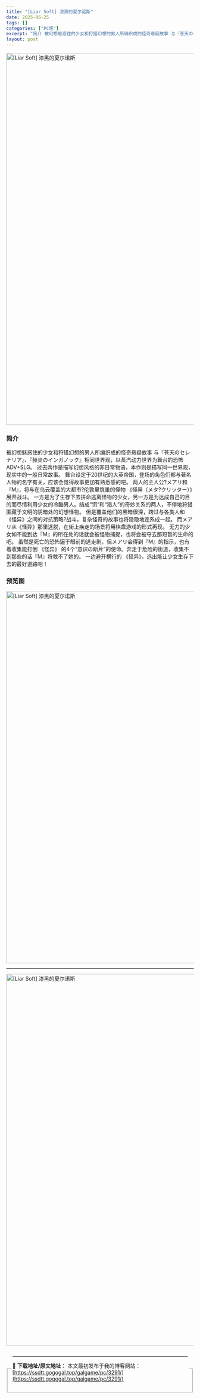 ```yaml
---
title: "[Liar Soft] 漆黑的夏尔诺斯"
date: 2025-06-25
tags: []
categories: ["PC版"]
excerpt: "简介 被幻想魅惑住的少女和狩猎幻想的男人所编织成的怪奇悬疑故事 与『苍天のセレナリア』、『赫炎のインガノック』相同世界观，以蒸汽动力世界为舞台的恐怖ADV+SLG。 过去两作是描写幻想风格的非日常物语，本作则是描写同一世界观，现实中的一般日常故事。 舞台设定于20世纪的大英帝国，登场的角色们都与著名&hellip;"
layout: post
---
```



<p><img decoding="async"   src="https://ssdtt.gogogal.top/wp-content/uploads/2025/06/1d586-00.webp" loading="lazy" alt="[Liar Soft] 漆黑的夏尔诺斯" style="display: block; margin-left: auto; margin-right: auto; width: 1000px;" /></p>
<div>
<h3>简介</h3>
</p></div>
<p>被幻想魅惑住的少女和狩猎幻想的男人所编织成的怪奇悬疑故事 与『苍天のセレナリア』、『赫炎のインガノック』相同世界观，以蒸汽动力世界为舞台的恐怖ADV+SLG。 过去两作是描写幻想风格的非日常物语，本作则是描写同一世界观，现实中的一般日常故事。 舞台设定于20世纪的大英帝国，登场的角色们都与著名人物的名字有关，应该会觉得故事更加有熟悉感的吧。 两人的主人公?メアリ和『M』，将与在乌云覆盖的大都市?伦敦里筑巢的怪物 《怪异（メタ?クリッター）》展开战斗。 一方是为了生存下去拼命逃离怪物的少女，另一方是为达成自己的目的而尽情利用少女的冷酷男人。结成“饵”和“猎人”的奇妙关系的两人，不停地狩猎匿藏于文明的阴暗处的幻想怪物。 但是覆盖他们的黑暗很深，跨过与各类人和《怪异》之间的对抗策略?战斗，复杂怪奇的故事也将隐隐地连系成一起。 而メアリ从《怪异》那里逃脱，在街上疾走的场景将用棋盘游戏的形式再现。 无力的少女如不能到达『M』的所在处的话就会被怪物捕捉，也将会被夺去那短暂的生命的吧。 虽然是死亡的恐怖逼于眼前的逃走剧，但メアリ会得到『M』的指示，也有着收集能打倒 《怪异》 的4个“意识の断片”的使命。奔走于危险的街道，收集不到那些的话『M』将救不了她的。 一边避开横行的 《怪异》，选出能让少女生存下去的最好道路吧！</p>
<h3>预览图</h3>
<p><img decoding="async"   src="https://ssdtt.gogogal.top/wp-content/uploads/2025/06/a79b9-01.webp" loading="lazy" alt="[Liar Soft] 漆黑的夏尔诺斯" style="display: block; margin-left: auto; margin-right: auto; width: 1000px;" /></p>
<hr />
<p><img decoding="async"   src="https://ssdtt.gogogal.top/wp-content/uploads/2025/06/c3bee-02.webp" loading="lazy" alt="[Liar Soft] 漆黑的夏尔诺斯" style="display: block; margin-left: auto; margin-right: auto; width: 1000px;" /></p>
<div> </div>
<fieldset>
<legend>


---
📖 **下载地址/原文地址：** 本文最初发布于我的博客网站：[https://ssdtt.gogogal.top/galgame/pc/3291/](https://ssdtt.gogogal.top/galgame/pc/3291/)
